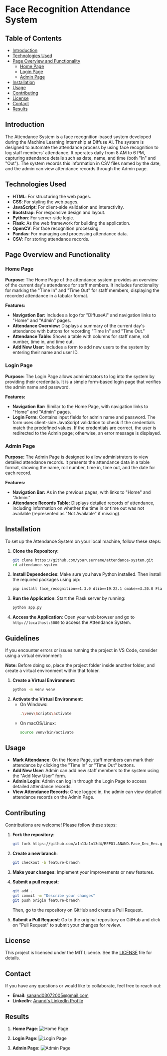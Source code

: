 # Face Recognition Attendance System

## Table of Contents
- [Introduction](#introduction)
- [Technologies Used](#technologies-used)
- [Page Overview and Functionality](#page-overview-and-functionality)
  - [Home Page](#home-page)
  - [Login Page](#login-page)
  - [Admin Page](#admin-page)
- [Installation](#installation)
- [Usage](#usage)
- [Contributing](#contributing)
- [License](#license)
- [Contact](#contact)
- [Results](#results)

## Introduction
The Attendance System is a face recognition-based system developed during the Machine Learning Internship at Diffuse AI. The system is designed to automate the attendance process by using face recognition to log staff members' attendance. It operates daily from 8 AM to 6 PM, capturing attendance details such as date, name, and time (both "In" and "Out"). The system records this information in CSV files named by the date, and the admin can view attendance records through the Admin page.

## Technologies Used
- **HTML**: For structuring the web pages.
- **CSS**: For styling the web pages.
- **JavaScript**: For client-side validation and interactivity.
- **Bootstrap**: For responsive design and layout.
- **Python**: For server-side logic.
- **Flask**: As the web framework for building the application.
- **OpenCV**: For face recognition processing.
- **Pandas**: For managing and processing attendance data.
- **CSV**: For storing attendance records.

## Page Overview and Functionality

### Home Page
**Purpose:** The Home Page of the attendance system provides an overview of the current day's attendance for staff members. It includes functionality for marking the "Time In" and "Time Out" for staff members, displaying the recorded attendance in a tabular format.

**Features:**
- **Navigation Bar:** Includes a logo for "DiffuseAi" and navigation links to "Home" and "Admin" pages.
- **Attendance Overview:** Displays a summary of the current day's attendance with buttons for recording "Time In" and "Time Out."
- **Attendance Table:** Shows a table with columns for staff name, roll number, time in, and time out.
- **Add New User:** Includes a form to add new users to the system by entering their name and user ID.

### Login Page
**Purpose:** The Login Page allows administrators to log into the system by providing their credentials. It is a simple form-based login page that verifies the admin name and password.

**Features:**
- **Navigation Bar:** Similar to the Home Page, with navigation links to "Home" and "Admin" pages.
- **Login Form:** Contains input fields for admin name and password. The form uses client-side JavaScript validation to check if the credentials match the predefined values. If the credentials are correct, the user is redirected to the Admin page; otherwise, an error message is displayed.

### Admin Page
**Purpose:** The Admin Page is designed to allow administrators to view detailed attendance records. It presents the attendance data in a table format, showing the name, roll number, time in, time out, and the date for each record.

**Features:**
- **Navigation Bar:** As in the previous pages, with links to "Home" and "Admin."
- **Attendance Records Table:** Displays detailed records of attendance, including information on whether the time in or time out was not available (represented as "Not Available" if missing).

## Installation
To set up the Attendance System on your local machine, follow these steps:

1. **Clone the Repository**:
   ```bash
   git clone https://github.com/yourusername/attendance-system.git
   cd attendance-system
   ```

2. **Install Dependencies**:
   Make sure you have Python installed. Then install the required packages using pip:
   ```bash
   pip install face_recognition==1.3.0 dlib==19.22.1 cmake==3.20.0 Flask==2.3.2 OpenCV==4.7.0 NumPy==1.25.2 Pandas==2.0.3 scikit-learn==1.3.0 joblib==1.3.2 Werkzeug==2.3.4 Jinja2==3.1.2
   ```

3. **Run the Application**:
   Start the Flask server by running:
   ```bash
   python app.py
   ```

4. **Access the Application**:
   Open your web browser and go to `http://localhost:5000` to access the Attendance System.

## Guidelines
If you encounter errors or issues running the project in VS Code, consider using a virtual environment:

**Note:** Before doing so, place the project folder inside another folder, and create a virtual environment within that folder.

1. **Create a Virtual Environment**:
   ```bash
   python -m venv venv
   ```
2. **Activate the Virtual Environment**:
   - On Windows:
     ```bash
     .\venv\Scripts\activate
     ```
   - On macOS/Linux:
     ```bash
     source venv/bin/activate
     
## Usage
- **Mark Attendance**: On the Home Page, staff members can mark their attendance by clicking the "Time In" or "Time Out" buttons.
- **Add New User**: Admin can add new staff members to the system using the "Add New User" form.
- **Admin Login**: Admin can log in through the Login Page to access detailed attendance records.
- **View Attendance Records**: Once logged in, the admin can view detailed attendance records on the Admin Page.

## Contributing
Contributions are welcome! Please follow these steps:

1. **Fork the repository**:
   ```bash
   git fork https://github.com/a1n13a1n13d4/REPO1.ANAND.Face_Dec_Rec.git
   ```

2. **Create a new branch**:
   ```bash
   git checkout -b feature-branch
   ```

3. **Make your changes**: Implement your improvements or new features.

4. **Submit a pull request**:
   ```bash
   git add .
   git commit -m "Describe your changes"
   git push origin feature-branch
   ```
   Then, go to the repository on GitHub and create a Pull Request.

6. **Submit a Pull Request**:
   Go to the original repository on GitHub and click on "Pull Request" to submit your changes for review.

## License
This project is licensed under the MIT License. See the [LICENSE](LICENSE) file for details.

## Contact
If you have any questions or would like to collaborate, feel free to reach out:

- **Email**: [sanand03072005@gmail.com](mailto:sanand03072005@gmail.com?subject=Inquiry%20About%20Attendance%20using%20Face%20Recognition%20Project&body=Hi%20Anand,%0A%0AI'm%20interested%20in%20learning%20more%20about%20the%20Attendance%20using%20Face%20Recognition%20Projects%20you%20developed%20during%20your%20Machine%20Learning%20Internship%20at%20Diffuse%20AI.%20I%20have%20some%20questions%20and%20would%20like%20to%20discuss%20potential%20collaborations.%0A%0AThank%20you!%0A%0ABest%20regards,%0A[Your%20Name])
- **LinkedIn**: [Anand's LinkedIn Profile](https://www.linkedin.com/in/anands37/)

## Results
1. **Home Page**:
   ![Home Page](https://github.com/a1n13a1n13d4/REPO1.ANAND.Face_Dec_Rec/blob/main/1.Home%20Page.png)

2. **Login Page**:
   ![Login Page](https://github.com/a1n13a1n13d4/REPO1.ANAND.Face_Dec_Rec/blob/main/2.Login%20Page%20for%20Admin%20page.png)

3. **Admin Page**:
   ![Admin Page](https://github.com/a1n13a1n13d4/REPO1.ANAND.Face_Dec_Rec/blob/main/3.Admin%20Page.png)

